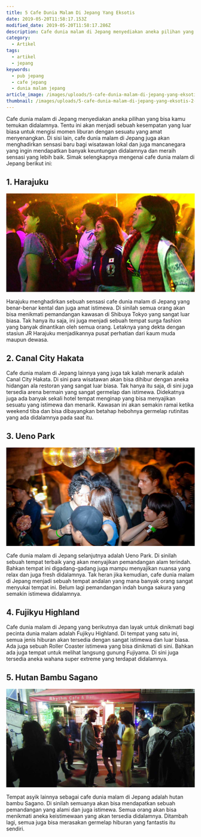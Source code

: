 ```yaml
---
title: 5 Cafe Dunia Malam Di Jepang Yang Eksotis
date: 2019-05-20T11:58:17.153Z
modified_date: 2019-05-20T11:58:17.286Z
description: Cafe dunia malam di Jepang menyediakan aneka pilihan yang bisa kamu temukan didalamnya. Tentu ini akan menjadi sebuah kesempatan yang luar biasa.
category:
  - Artikel
tags:
  - artikel
  - jepang
keywords:
  - pub jepang
  - cafe jepang
  - dunia malam jepang
article_image: /images/uploads/5-cafe-dunia-malam-di-jepang-yang-eksotis-3.jpg
thumbnail: /images/uploads/5-cafe-dunia-malam-di-jepang-yang-eksotis-2-026.jpg
---
```

Cafe dunia malam di Jepang menyediakan aneka pilihan yang bisa kamu temukan didalamnya. Tentu ini akan menjadi sebuah kesempatan yang luar biasa untuk mengisi momen liburan dengan sesuatu yang amat menyenangkan. Di sisi lain, cafe dunia malam di Jepang juga akan menghadirkan sensasi baru bagi wisatawan lokal dan juga mancanegara yang ingin mendapatkan banyak keuntungan didalamnya dan meraih sensasi yang lebih baik. Simak selengkapnya mengenai cafe dunia malam di Jepang berikut ini:



## 1. Harajuku

![5 Cafe Dunia Malam Di Jepang Yang Eksotis](/images/uploads/5-cafe-dunia-malam-di-jepang-yang-eksotis-3.jpg)

Harajuku menghadirkan sebuah sensasi cafe dunia malam di Jepang yang benar-benar kental dan juga amat istimewa. Di sinilah semua orang akan bisa menikmati pemandangan kawasan di Shibuya Tokyo yang sangat luar biasa. Tak hanya itu saja, ini juga menjadi sebuah tempat surga fashion yang banyak dinantikan oleh semua orang. Letaknya yang dekta dengan stasiun JR Harajuku menjadikannya pusat perhatian dari kaum muda maupun dewasa.



## 2. Canal City Hakata

Cafe dunia malam di Jepang lainnya yang juga tak kalah menarik adalah Canal City Hakata. Di sini para wisatawan akan bisa dihibur dengan aneka hidangan ala restoran yang sangat luar biasa. Tak hanya itu saja, di sini juga tersedia arena bermain yang sangat germelap dan istimewa. Didekatnya juga ada banyak sekali hotel tempat menginap yang bisa menyajikan sesuatu yang istimewa dan menarik. Kawasan ini akan semakin ramai ketika weekend tiba dan bisa dibayangkan betahap hebohnya germelap rutinitas yang ada didalamnya pada saat itu.



## 3. Ueno Park

![5 Cafe Dunia Malam Di Jepang Yang Eksotis](/images/uploads/5-cafe-dunia-malam-di-jepang-yang-eksotis-2.jpg)

Cafe dunia malam di Jepang selanjutnya adalah Ueno Park. Di sinilah sebuah tempat terbaik yang akan menyajikan pemandangan alam terindah. Bahkan tempat ini digadang-gadang juga mampu menyajikan nuansa yang relax dan juga fresh didalamnya. Tak heran jika kemudian, cafe dunia malam di Jepang menjadi sebuah tempat andalan yang mana banyak orang sangat menyukai tempat ini. Belum lagi pemandangan indah bunga sakura yang semakin istimewa didalamnya.



## 4. Fujikyu Highland

Cafe dunia malam di Jepang yang berikutnya dan layak untuk dinikmati bagi pecinta dunia malam adalah Fujikyu Highland. Di tempat yang satu ini, semua jenis hiburan akan tersedia dengan sangat istimewa dan luar biasa. Ada juga sebuah Roller Coaster istimewa yang bisa dinikmati di sini. Bahkan ada juga tempat untuk melihat langsung gunung Fujiyama. Di sini juga tersedia aneka wahana super extreme yang terdapat didalamnya. 



## 5. Hutan Bambu Sagano

![5 Cafe Dunia Malam Di Jepang Yang Eksotis](/images/uploads/5-cafe-dunia-malam-di-jepang-yang-eksotis-1.jpg)

Tempat asyik lainnya sebagai cafe dunia malam di Jepang adalah hutan bambu Sagano. Di sinilah semuanya akan bisa mendapatkan sebuah pemandangan yang alami dan juga istimewa. Semua orang akan bisa menikmati aneka keistimewaan yang akan tersedia didalamnya. Ditambah lagi, semua juga bisa merasakan germelap hiburan yang fantastis itu sendiri.
